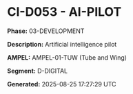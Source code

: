 # CI-D053 - AI-PILOT

**Phase:** 03-DEVELOPMENT

**Description:** Artificial intelligence pilot

**AMPEL:** AMPEL-01-TUW (Tube and Wing)

**Segment:** D-DIGITAL

**Generated:** 2025-08-25 17:27:29 UTC
